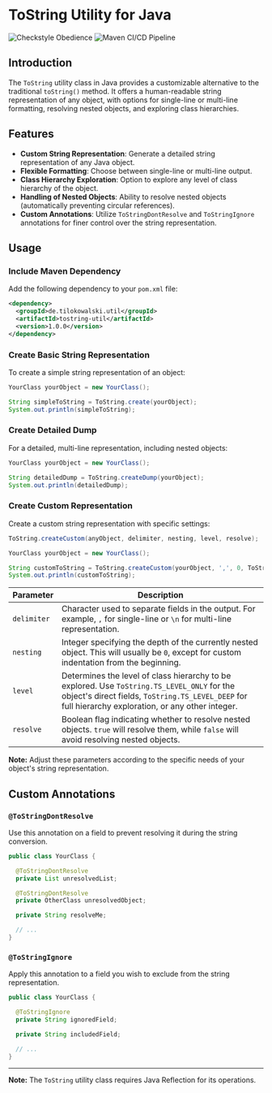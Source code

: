 # ToString Utility for Java

![Checkstyle Obedience](https://github.com/tilokowalski/tostring-util/actions/workflows/checkstyle.yml/badge.svg)
![Maven CI/CD Pipeline](https://github.com/tilokowalski/tostring-util/actions/workflows/maven-deploy.yml/badge.svg)

## Introduction

The `ToString` utility class in Java provides a customizable alternative to the traditional `toString()` method. It offers a human-readable string representation of any object, with options for single-line or multi-line formatting, resolving nested objects, and exploring class hierarchies.

## Features

- **Custom String Representation**: Generate a detailed string representation of any Java object.
- **Flexible Formatting**: Choose between single-line or multi-line output.
- **Class Hierarchy Exploration**: Option to explore any level of class hierarchy of the object.
- **Handling of Nested Objects**: Ability to resolve nested objects (automatically preventing circular references).
- **Custom Annotations**: Utilize `ToStringDontResolve` and `ToStringIgnore` annotations for finer control over the string representation.

## Usage

### Include Maven Dependency

Add the following dependency to your `pom.xml` file:

```xml
<dependency>
  <groupId>de.tilokowalski.util</groupId>
  <artifactId>tostring-util</artifactId>
  <version>1.0.0</version>
</dependency>
```

### Create Basic String Representation

To create a simple string representation of an object:

```java
YourClass yourObject = new YourClass();

String simpleToString = ToString.create(yourObject);
System.out.println(simpleToString);
```

### Create Detailed Dump

For a detailed, multi-line representation, including nested objects:

```java
YourClass yourObject = new YourClass();

String detailedDump = ToString.createDump(yourObject);
System.out.println(detailedDump);
```

### Create Custom Representation

Create a custom string representation with specific settings:

```java
ToString.createCustom(anyObject, delimiter, nesting, level, resolve);
```

```java
YourClass yourObject = new YourClass();

String customToString = ToString.createCustom(yourObject, ',', 0, ToString.TS_LEVEL_DEEP, true);
System.out.println(customToString);
```

| Parameter | Description |
|---|---|
| `delimiter` | Character used to separate fields in the output. For example, `,` for single-line or `\n` for multi-line representation. |
| `nesting` | Integer specifying the depth of the currently nested object. This will usually be `0`, except for custom indentation from the beginning.  |
| `level` | Determines the level of class hierarchy to be explored. Use `ToString.TS_LEVEL_ONLY` for the object's direct fields, `ToString.TS_LEVEL_DEEP` for full hierarchy exploration, or any other integer. |
| `resolve` | Boolean flag indicating whether to resolve nested objects. `true` will resolve them, while `false` will avoid resolving nested objects. |

**Note:** Adjust these parameters according to the specific needs of your object's string representation.

## Custom Annotations

### `@ToStringDontResolve`

Use this annotation on a field to prevent resolving it during the string conversion.

```java
public class YourClass {

  @ToStringDontResolve
  private List unresolvedList;

  @ToStringDontResolve
  private OtherClass unresolvedObject;

  private String resolveMe;

  // ...
}
```

### `@ToStringIgnore`

Apply this annotation to a field you wish to exclude from the string representation.

```java
public class YourClass {

  @ToStringIgnore
  private String ignoredField;

  private String includedField;

  // ...
}
```

---

**Note:** The `ToString` utility class requires Java Reflection for its operations.